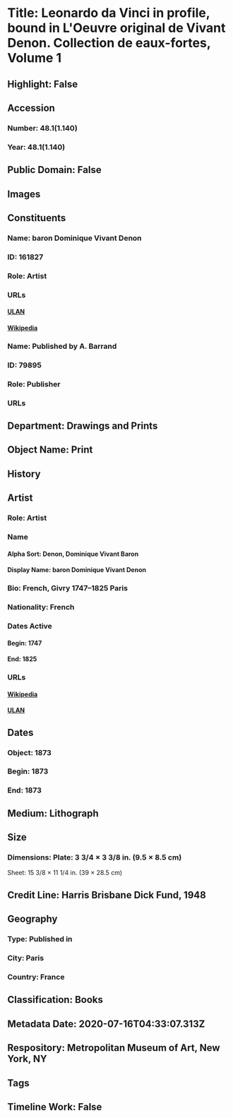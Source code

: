 # Title: Leonardo da Vinci in profile, bound in L'Oeuvre original de Vivant Denon. Collection de eaux-fortes, Volume 1
## Highlight: False
## Accession
### Number: 48.1(1.140)
### Year: 48.1(1.140)
## Public Domain: False
## Images
## Constituents
### Name: baron Dominique Vivant Denon
### ID: 161827
### Role: Artist
### URLs
#### [ULAN](http://vocab.getty.edu/page/ulan/500032492)
#### [Wikipedia](https://www.wikidata.org/wiki/Q468618)
### Name: Published by A. Barrand
### ID: 79895
### Role: Publisher
### URLs
## Department: Drawings and Prints
## Object Name: Print
## History
## Artist
### Role: Artist
### Name
#### Alpha Sort: Denon, Dominique Vivant Baron
#### Display Name: baron Dominique Vivant Denon
### Bio: French, Givry 1747–1825 Paris
### Nationality: French
### Dates Active
#### Begin: 1747
#### End: 1825
### URLs
#### [Wikipedia](https://www.wikidata.org/wiki/Q468618)
#### [ULAN](http://vocab.getty.edu/page/ulan/500032492)
## Dates
### Object: 1873
### Begin: 1873
### End: 1873
## Medium: Lithograph
## Size
### Dimensions: Plate: 3 3/4 × 3 3/8 in. (9.5 × 8.5 cm)
Sheet: 15 3/8 × 11 1/4 in. (39 × 28.5 cm)
## Credit Line: Harris Brisbane Dick Fund, 1948
## Geography
### Type: Published in
### City: Paris
### Country: France
## Classification: Books
## Metadata Date: 2020-07-16T04:33:07.313Z
## Respository: Metropolitan Museum of Art, New York, NY
## Tags
## Timeline Work: False